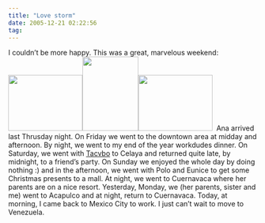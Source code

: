 ```yaml
---
title: "Love storm"
date: 2005-12-21 02:22:56
tag: 
---
```

I couldn&#8217;t be more happy. This was a great, marvelous weekend: <img width="150" height="113" border="0" alt=" " src="http://damog.net/gallery/albums/moblog/Picture_9_001.thumb.jpg"/><img width="113" height="150" border="0" alt=" " src="http://damog.net/gallery/albums/moblog/Picture_35.thumb.jpg"/><img width="150" height="113" border="0" alt=" " src="http://damog.net/files/pics/ana-sombrero.jpg"/>  Ana arrived last Thrusday night. On Friday we went to the downtown area at midday and afternoon. By night, we went to my end of the year workdudes dinner. On Saturday, we went with <a href="http://blog.tacvbo.net">Tacvbo</a> to Celaya and returned quite late, by midnight, to a friend&#8217;s party. On Sunday we enjoyed the whole day by doing nothing :) and in the afternoon, we went with Polo and Eunice to get some Christmas presents to a mall. At night, we went to Cuernavaca where her parents are on a nice resort. Yesterday, Monday, we (her parents, sister and me) went to Acapulco and at night, return to Cuernavaca. Today, at morning, I came back to Mexico City to work. I just can&#8217;t wait to move to Venezuela. <br/><br/>
